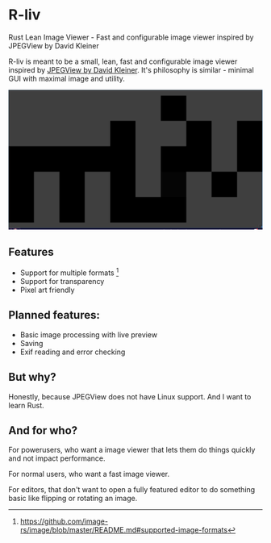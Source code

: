 # R-liv
Rust Lean Image Viewer - Fast and configurable image viewer inspired by JPEGView by David Kleiner

R-liv is meant to be a small, lean, fast and configurable image viewer inspired by [JPEGView by David Kleiner](https://sourceforge.net/projects/jpegview/).
It's philosophy is similar - minimal GUI with maximal image and utility.

![Screenshot](screenshot.png)

## Features

- Support for multiple formats [^1]
- Support for transparency
- Pixel art friendly

## Planned features:

- Basic image processing with live preview
- Saving
- Exif reading and error checking

## But why?

Honestly, because JPEGView does not have Linux support.
And I want to learn Rust.

## And for who?

For powerusers, who want a image viewer that lets them do things quickly and not impact performance.

For normal users, who want a fast image viewer.

For editors, that don't want to open a fully featured editor to do something basic like flipping or rotating an image.

[^1]: https://github.com/image-rs/image/blob/master/README.md#supported-image-formats
